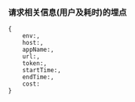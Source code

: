 ### 请求相关信息(用户及耗时)的埋点
```
{
	env:,
	host:,
	appName:,
	url:,
	token:,	
	startTime:,
	endTime:,
	cost:
}
```
